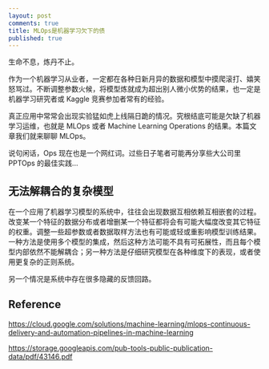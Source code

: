 ```yaml
---
layout: post
comments: true
title: MLOps是机器学习欠下的债
published: true
---
```


生命不息，炼丹不止。

作为一个机器学习从业者，一定都在各种日新月异的数据和模型中摸爬滚打、嬉笑怒骂过。不断调整参数火候，将模型炼就成为超出别人微小优势的结果，也一定是机器学习研究者或 Kaggle 竞赛参加者常有的经验。

真正应用中常常会出现实验猛如虎上线隔日跪的情况。究根结底可能是欠缺了机器学习运维，也就是 MLOps 或者 Machine Learning Operations 的结果。本篇文章我们就来聊聊 MLOps。

说句闲话，Ops 现在也是一个网红词。过些日子笔者可能再分享些大公司里 PPTOps 的最佳实践...

## 无法解耦合的复杂模型 

在一个应用了机器学习模型的系统中，往往会出现数据互相依赖互相嵌套的过程。改变某一个特征的数据分布或者增删某一个特征都将会有可能大幅度改变其它特征的权重。调整一些超参数或者数据取样方法也有可能或轻或重影响模型训练结果。一种方法是使用多个模型的集成，然后这种方法可能不具有可拓展性，而且每个模型内部依然不能解耦合；另一种方法是仔细研究模型在各种维度下的表现，或者使用更复杂的正则系统。

另一个情况是系统中存在很多隐藏的反馈回路。





## Reference
https://cloud.google.com/solutions/machine-learning/mlops-continuous-delivery-and-automation-pipelines-in-machine-learning

https://storage.googleapis.com/pub-tools-public-publication-data/pdf/43146.pdf